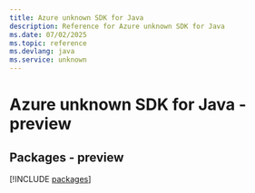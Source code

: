 ```yaml
---
title: Azure unknown SDK for Java
description: Reference for Azure unknown SDK for Java
ms.date: 07/02/2025
ms.topic: reference
ms.devlang: java
ms.service: unknown
---
```

# Azure unknown SDK for Java - preview
## Packages - preview
[!INCLUDE [packages](unknown-index.md)]